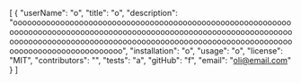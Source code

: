 [
	{
		"userName": "o",
		"title": "o",
		"description": "ooooooooooooooooooooooooooooooooooooooooooooooooooooooooooooooooooooooooooooooooooooooooooooooooooooooooooooooooooooooooooooooooooooooooooooooooooooooooooooooooooooooooooooooooooooooooooooooooooooooooooo",
		"installation": "o",
		"usage": "o",
		"license": "MIT",
		"contributors": "",
		"tests": "a",
		"gitHub": "f",
		"email": "oli@email.com"
	}
]